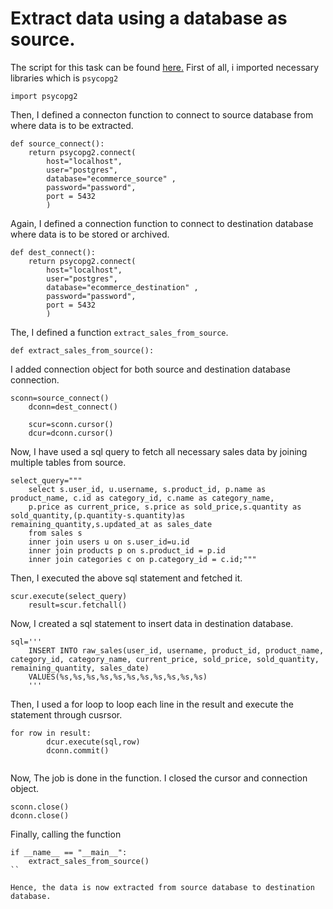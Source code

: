 # Extract data using a database as source.
The script for this task can be found [here.](https://github.com/sanjeevbanmala/ETL/blob/master/Day3/src/pipeline/extract_sales_data.py)
First of all, i imported necessary libraries which is `psycopg2`
```
import psycopg2
```
Then, I defined a connecton function to connect to source database from where data is to be extracted.

```
def source_connect():
    return psycopg2.connect(
        host="localhost",
        user="postgres", 
        database="ecommerce_source" ,
        password="password", 
        port = 5432
        )
```
Again, I defined a connection function to connect to destination database where data is to be stored or archived.

```
def dest_connect():
    return psycopg2.connect(
        host="localhost",
        user="postgres", 
        database="ecommerce_destination" ,
        password="password", 
        port = 5432
        )

```

The, I defined a function `extract_sales_from_source`.
```
def extract_sales_from_source():
```

I added connection object for both source and destination database connection.
```
sconn=source_connect()
    dconn=dest_connect()

    scur=sconn.cursor()
    dcur=dconn.cursor()

```

Now, I have used a sql query to fetch all necessary sales data by joining multiple tables from source.
```
select_query="""
    select s.user_id, u.username, s.product_id, p.name as product_name, c.id as category_id, c.name as category_name,
    p.price as current_price, s.price as sold_price,s.quantity as sold_quantity,(p.quantity-s.quantity)as remaining_quantity,s.updated_at as sales_date
    from sales s
    inner join users u on s.user_id=u.id
    inner join products p on s.product_id = p.id
    inner join categories c on p.category_id = c.id;"""
```
Then, I executed the above sql statement and fetched it.

```
scur.execute(select_query)
    result=scur.fetchall()
```
Now, I created a sql statement to insert data in destination database.

```
sql='''
    INSERT INTO raw_sales(user_id, username, product_id, product_name, category_id, category_name, current_price, sold_price, sold_quantity, remaining_quantity, sales_date)
    VALUES(%s,%s,%s,%s,%s,%s,%s,%s,%s,%s,%s)
    '''
```
Then, I used a for loop to loop each line in the result and execute the statement through cusrsor.
```
for row in result:
        dcur.execute(sql,row)
        dconn.commit()
    
```

Now, The job is done in the function. I closed the cursor and connection object.
```
sconn.close()
dconn.close()
```

Finally, calling the function

```
if __name__ == "__main__":
    extract_sales_from_source()
``

Hence, the data is now extracted from source database to destination database.